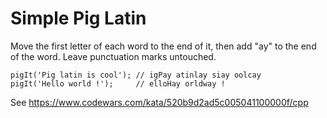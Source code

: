 # Simple Pig Latin 

Move the first letter of each word to the end of it, then add "ay" to the end of the word. Leave punctuation marks untouched.

	pigIt('Pig latin is cool'); // igPay atinlay siay oolcay
	pigIt('Hello world !');     // elloHay orldway !

See https://www.codewars.com/kata/520b9d2ad5c005041100000f/cpp
